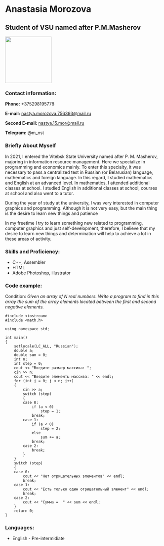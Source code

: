 # Anastasia Morozova
## Student of VSU named after P.M.Masherov
<img src="https://sun9-42.userapi.com/s/v1/ig2/nwf68FvuE13eLvQ-rVPqItW4f7rLNSq3JbZc6AG22s_l04HP_J3wg0l2X7-nboTDMpvHHgFPvnrEp8E1--PerxSO.jpg?size=810x1080&quality=96&type=album" width="150" />

### Contact information:
**Phone:** +375298195778

**E-mail:** nastya.morozova.756393@mail.ru

**Second E-mail:** nastya.15.mor@mail.ru

**Telegram:** @m_nst
### Briefly About Myself
In 2021, I entered the Vitebsk State University named after P. M. Masherov, majoring in information resource management. Here we specialize in programming and economics mainly. To enter this specialty, it was necessary to pass a centralized test in Russian (or Belarusian) language, mathematics and foreign language. In this regard, I studied mathematics and English at an advanced level. In mathematics, I attended additional classes at school. I studied English in additional classes at school, courses at school and also went to a tutor. 

During the year of study at the university, I was very interested in computer graphics and programming. Although it is not very easy, but the main thing is the desire to learn new things and patience

In my freetime I try to learn something new related to programming, computer graphics and just self-development, therefore, I believe that my desire to learn new things and determination will help to achieve a lot in these areas of activity.
### Skills and Proficiency:
- C++, Assembler
- HTML
- Adobe Photoshop, illustrator
### Code example:
Condition: *Given an array of N real numbers. Write a program to find in this array the sum of the array elements located between the first and second negative elements.*
```
#include <iostream>
#include <math.h>

using namespace std;

int main()
{
    setlocale(LC_ALL, "Russian");
    double a;
    double sum = 0;
    int n;
    int step = 0;
    cout << "Введите размер массива: ";
    cin >> n;
    cout << "Введите элементы массива: " << endl;
    for (int j = 0; j < n; j++)
    {
        cin >> a;
        switch (step)
        {
        case 0:
            if (a < 0)
                step = 1;
            break;
        case 1:
            if (a < 0)
                step = 2;
            else
                sum += a;
            break;
        case 2:
            break;
        }
    }
    switch (step)
    {
    case 0:
        cout << "Нет отрицательных элементов" << endl;
        break;
    case 1:
        cout << "Есть только один отрицательный элемент" << endl;
        break;
    case 2:
        cout << "Сумма =  " << sum << endl;
    }
    return 0;
}
```
### Languages:
* English - Pre-intermidiate
